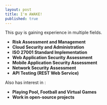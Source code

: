 ```yaml
---
layout: post
title: I'm AWAKE!
published: true
---
```


This guy is gaining experience in multiple fields.

- __Risk Assessment and Management__
- __Cloud Security and Administration__
- __ISO 27001 Standard Implementation__
- __Web Application Security Assessment__
- __Mobile Application Security Assessment__
- __Network Security Assessment__
- __API Testing (REST Web Service)__


Also has interest in :

- __Playing Pool, Football and Virtual Games__
- __Work in open-source projects__
